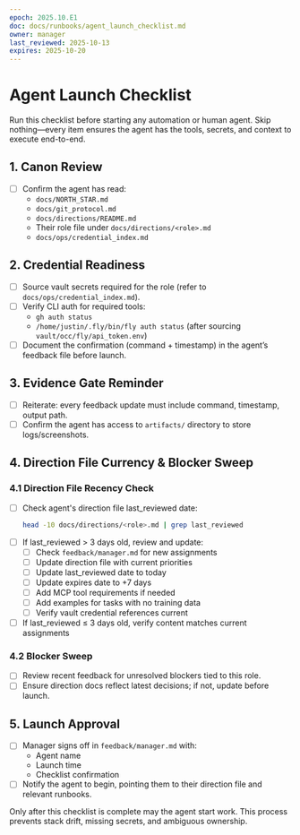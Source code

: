 ```yaml
---
epoch: 2025.10.E1
doc: docs/runbooks/agent_launch_checklist.md
owner: manager
last_reviewed: 2025-10-13
expires: 2025-10-20
---
```

# Agent Launch Checklist

Run this checklist before starting any automation or human agent. Skip nothing—every item ensures the agent has the tools, secrets, and context to execute end-to-end.

## 1. Canon Review
- [ ] Confirm the agent has read:
  - `docs/NORTH_STAR.md`
  - `docs/git_protocol.md`
  - `docs/directions/README.md`
  - Their role file under `docs/directions/<role>.md`
  - `docs/ops/credential_index.md`

## 2. Credential Readiness
- [ ] Source vault secrets required for the role (refer to `docs/ops/credential_index.md`).
- [ ] Verify CLI auth for required tools:
  - `gh auth status`
  - `/home/justin/.fly/bin/fly auth status` (after sourcing `vault/occ/fly/api_token.env`)
- [ ] Document the confirmation (command + timestamp) in the agent’s feedback file before launch.

## 3. Evidence Gate Reminder
- [ ] Reiterate: every feedback update must include command, timestamp, output path.
- [ ] Confirm the agent has access to `artifacts/` directory to store logs/screenshots.

## 4. Direction File Currency & Blocker Sweep

### 4.1 Direction File Recency Check
- [ ] Check agent's direction file last_reviewed date:
  ```bash
  head -10 docs/directions/<role>.md | grep last_reviewed
  ```
- [ ] If last_reviewed > 3 days old, review and update:
  - [ ] Check `feedback/manager.md` for new assignments
  - [ ] Update direction file with current priorities
  - [ ] Update last_reviewed date to today
  - [ ] Update expires date to +7 days
  - [ ] Add MCP tool requirements if needed
  - [ ] Add examples for tasks with no training data
  - [ ] Verify vault credential references current
- [ ] If last_reviewed ≤ 3 days old, verify content matches current assignments

### 4.2 Blocker Sweep
- [ ] Review recent feedback for unresolved blockers tied to this role.
- [ ] Ensure direction docs reflect latest decisions; if not, update before launch.

## 5. Launch Approval
- [ ] Manager signs off in `feedback/manager.md` with:
  - Agent name
  - Launch time
  - Checklist confirmation
- [ ] Notify the agent to begin, pointing them to their direction file and relevant runbooks.

Only after this checklist is complete may the agent start work. This process prevents stack drift, missing secrets, and ambiguous ownership.
